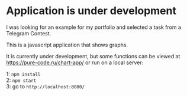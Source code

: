 # Application is under development 

I was looking for an example for my portfolio and selected a task from a Telegram Contest.

This is a javascript application that shows graphs.

It is currently under development, but some functions can be viewed at https://pure-code.ru/chart-app/ or run on a local server:

1: ```npm install``` <br>
2: ```npm start``` <br>
3: go to ```http://localhost:8080/```
